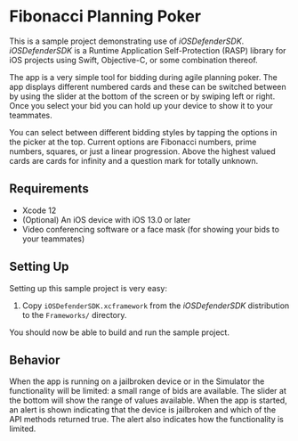 Fibonacci Planning Poker
========================

This is a sample project demonstrating use of *iOSDefenderSDK*.
*iOSDefenderSDK* is a Runtime Application Self-Protection (RASP) library for iOS projects using Swift, Objective-C, or some combination thereof.

The app is a very simple tool for bidding during agile planning poker.
The app displays different numbered cards and these can be switched between by using the slider at the bottom of the screen or by swiping left or right.
Once you select your bid you can hold up your device to show it to your teammates.

You can select between different bidding styles by tapping the options in the picker at the top.
Current options are Fibonacci numbers, prime numbers, squares, or just a linear progression.
Above the highest valued cards are cards for infinity and a question mark for totally unknown.

## Requirements

* Xcode 12
* (Optional) An iOS device with iOS 13.0 or later
* Video conferencing software or a face mask (for showing your bids to your teammates)

## Setting Up

Setting up this sample project is very easy:

1. Copy `iOSDefenderSDK.xcframework` from the *iOSDefenderSDK* distribution to the `Frameworks/` directory.

You should now be able to build and run the sample project.

## Behavior

When the app is running on a jailbroken device or in the Simulator the functionality will be limited: a small range of bids are available.
The slider at the bottom will show the range of values available.
When the app is started, an alert is shown indicating that the device is jailbroken and which of the API methods returned true.
The alert also indicates how the functionality is limited.
